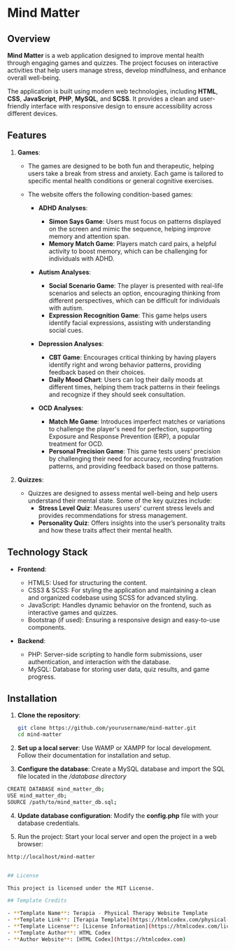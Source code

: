 # Mind Matter

## Overview
**Mind Matter** is a web application designed to improve mental health through engaging games and quizzes. The project focuses on interactive activities that help users manage stress, develop mindfulness, and enhance overall well-being.

The application is built using modern web technologies, including **HTML**, **CSS**, **JavaScript**, **PHP**, **MySQL**, and **SCSS**. It provides a clean and user-friendly interface with responsive design to ensure accessibility across different devices.

## Features

1. **Games**:
   - The games are designed to be both fun and therapeutic, helping users take a break from stress and anxiety. Each game is tailored to specific mental health conditions or general cognitive exercises. 
   - The website offers the following condition-based games:

     - **ADHD Analyses**:
         - **Simon Says Game**: Users must focus on patterns displayed on the screen and mimic the sequence, helping improve memory and attention span.
         - **Memory Match Game**: Players match card pairs, a helpful activity to boost memory, which can be challenging for individuals with ADHD.
     
     - **Autism Analyses**:
         - **Social Scenario Game**: The player is presented with real-life scenarios and selects an option, encouraging thinking from different perspectives, which can be difficult for individuals with autism.
         - **Expression Recognition Game**: This game helps users identify facial expressions, assisting with understanding social cues.
     
     - **Depression Analyses**:
         - **CBT Game**: Encourages critical thinking by having players identify right and wrong behavior patterns, providing feedback based on their choices.
         - **Daily Mood Chart**: Users can log their daily moods at different times, helping them track patterns in their feelings and recognize if they should seek consultation.
     
     - **OCD Analyses**:
         - **Match Me Game**: Introduces imperfect matches or variations to challenge the player's need for perfection, supporting Exposure and Response Prevention (ERP), a popular treatment for OCD.
         - **Personal Precision Game**: This game tests users' precision by challenging their need for accuracy, recording frustration patterns, and providing feedback based on those patterns.

2. **Quizzes**:
   - Quizzes are designed to assess mental well-being and help users understand their mental state. Some of the key quizzes include:
     - **Stress Level Quiz**: Measures users' current stress levels and provides recommendations for stress management.
     - **Personality Quiz**: Offers insights into the user’s personality traits and how these traits affect their mental health.

## Technology Stack

- **Frontend**:
  - HTML5: Used for structuring the content.
  - CSS3 & SCSS: For styling the application and maintaining a clean and organized codebase using SCSS for advanced styling.
  - JavaScript: Handles dynamic behavior on the frontend, such as interactive games and quizzes.
  - Bootstrap (if used): Ensuring a responsive design and easy-to-use components.

- **Backend**:
  - PHP: Server-side scripting to handle form submissions, user authentication, and interaction with the database.
  - MySQL: Database for storing user data, quiz results, and game progress.

## Installation

1. **Clone the repository**:
   ```bash
   git clone https://github.com/yourusername/mind-matter.git
   cd mind-matter

2. **Set up a local server**:
   Use WAMP or XAMPP for local development. Follow their documentation for installation and setup.

4. **Configure the database**:
   Create a MySQL database and import the SQL file located in the <em>/database directory</em>
```bash
CREATE DATABASE mind_matter_db;
USE mind_matter_db;
SOURCE /path/to/mind_matter_db.sql;
```

4. **Update database configuration**:
    Modify the **config.php** file with your database credentials.

5. Run the project:
   Start your local server and open the project in a web browser:
```bash
http://localhost/mind-matter


## License

This project is licensed under the MIT License.

## Template Credits

- **Template Name**: Terapia - Physical Therapy Website Template
- **Template Link**: [Terapia Template](https://htmlcodex.com/physical-therapy-website-template)
- **Template License**: [License Information](https://htmlcodex.com/license) (or read the LICENSE.txt file)
- **Template Author**: HTML Codex
- **Author Website**: [HTML Codex](https://htmlcodex.com)

